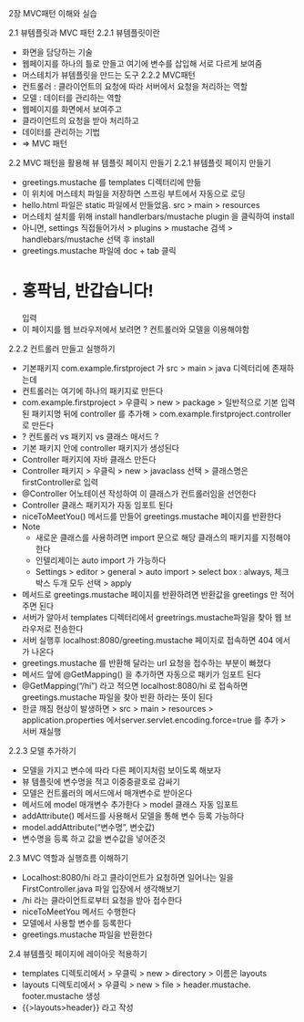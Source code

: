 2장 MVC패턴 이해와 실습

2.1 뷰템플릿과 MVC 패턴
2.2.1 뷰템플릿이란
- 화면을 담당하는 기술
- 웹페이지를 하나의 틀로 만들고 여기에 변수를 삽입해 서로 다르게 보여줌
- 머스테치가 뷰템플릿을 만드는 도구
2.2.2 MVC패턴
- 컨트롤러 : 클라이언트의 요청에 따라 서버에서 요청을 처리하는 역할
-  모델 : 데이터를 관리하는 역할
- 웹페이지를 화면에서 보여주고 
- 클라이언트의 요청을 받아 처리하고
- 데이터를 관리하는 기법
-  => MVC 패턴

2.2 MVC 패턴을 활용해 뷰 템플릿 페이지 만들기
2.2.1 뷰템플릿 페이지 만들기
- greetings.mustache 를 templates 디렉터리에 만듦
- 이 위치에 머스테치 파일을 저장하면 스프링 부트에서 자동으로 로딩
- hello.html 파일은 static 파일에서 만들었음. src > main > resources
- 머스테치 설치를 위해 install handlerbars/mustache plugin 을 클릭하여 install
- 아니면, settings 직접들어가서 > plugins >  mustache 검색 > handlebars/mustache 선택 후 install 
- greetings.mustache 파일에 doc + tab 클릭
- <h1>홍팍님, 반갑습니다!</h1> 입력
- 이 페이지를 웹 브라우저에서 보려면 ? 컨트롤러와 모델을 이용해야함

2.2.2 컨트롤러 만들고 실행하기
- 기본패키지 com.example.firstproject 가 src > main > java 디렉터리에 존재하는데
- 컨트롤러는 여기에 하나의 패키지로 만든다
- com.example.firstproject > 우클릭 > new > package > 일반적으로 기본 입력된 패키지명 뒤에 controller 를 추가해 > com.example.firstproject.controller 로 만든다
- ? 컨트롤러 vs 패키지 vs 클래스 매서드 ? 
- 기본 패키지 안에 controller 패키지가 생성된다
- Controller 패키지에 자바 클래스 만든다
- Controller 패키지 > 우클릭 > new > javaclass 선택 > 클래스명은 firstController로 입력
- @Controller 어노테이션 작성하여 이 클래스가 컨트롤러임을 선언한다
- Controller 클래스 패키지가 자동 임포트 된다
- niceToMeetYou() 메서드를 만들어 greetings.mustache 페이지를 반환한다
- Note 
    - 새로운 클래스를 사용하려면 import 문으로 해당 클래스의 패키지를 지정해야한다
    - 인텔리제이는 auto import 가 가능하다
    - Settings > editor > general > auto import > select box : always, 체크박스 두개 모두 선택 > apply 
- 메서드로 greetings.mustache 페이지를 반환하려면 반환값을 greetings 만 적어주면 된다
- 서버가 알아서 templates 디렉터리에서 greetrings.mustache파일을 찾아 웹 브라우저로 전송한다
- 서버 실행후 localhost:8080/greeting.mustache 페이지로 접속하면 404 에서가 나온다
- greetings.mustache 를 반환해 달라는 url 요청을 접수하는 부분이 빠졌다
- 메서드 앞에 @GetMapping() 을 추가하면 자동으로 패키가 임포트 된다
- @GetMapping(“/hi”) 라고 적으면 localhost:8080/hi 로 접속하면 greetings.mustache 파일을 찾아 반환 하라는 뜻이 된다
- 한글 깨짐 현상이 발생하면 > src > main > resources > application.properties 에서server.servlet.encoding.force=true 를 추가 > 서버 재실행

2.2.3 모델 추가하기
- 모델을 가지고 변수에 따라 다른 페이지처럼 보이도록 해보자
- 뷰 템플릿에 변수명을 적고 이중중괄호로 감싸기
- 모델은 컨트롤러의 메서드에서 매개변수로 받아온다
- 메서드에 model 매개변수 추가한다 > model 클래스 자동 임포트
- addAttribute() 메서드를 사용해서 모델을 통해 변수 등록 가능하다
- model.addAttribute(“변수명”, 변숫값)
- 변수명을 등록 하고 값을 변수값을 넣어준것

2.3 MVC 역할과 실행흐름 이해하기
- Localhost:8080/hi 라고 클라이언트가 요청하면 일어나는 일을 FirstController.java 파일 입장에서 생각해보기 
- /hi 라는 클라이언트로부터 요청을 받아 접수한다
- niceToMeetYou 메서드 수행한다
- 모델에서 사용할 변수를 등록한다
- greetings.mustache 파일을 반환한다

2.4 뷰템플릿 페이지에 레이아웃 적용하기
- templates 디렉토리에서 > 우클릭 > new > directory > 이름은 layouts
- layouts 디렉토리에서 > 우클릭 > new > file > header.mustache. footer.mustache 생성
- {{>layouts>header}} 라고 작성
